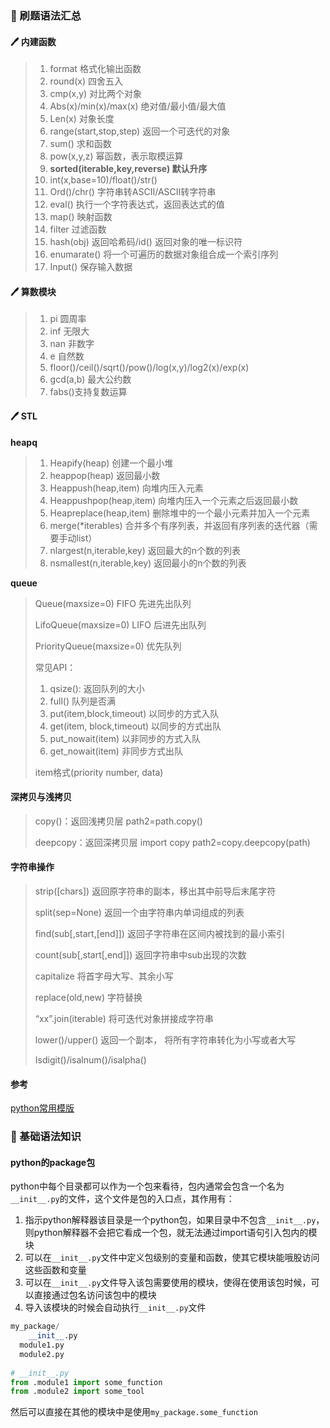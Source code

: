 ### :open_book: 刷题语法汇总

#### :pen: 内建函数

> 1. format 格式化输出函数
> 2. round(x) 四舍五入
> 3. cmp(x,y) 对比两个对象
> 4. Abs(x)/min(x)/max(x) 绝对值/最小值/最大值
> 5. Len(x) 对象长度
> 6. range(start,stop,step) 返回一个可迭代的对象
> 7. sum() 求和函数
> 8. pow(x,y,z) 幂函数，表示取模运算
> 9. **sorted(iterable,key,reverse) 默认升序**
> 10.  int(x,base=10)/float()/str()
> 11. Ord()/chr() 字符串转ASCII/ASCII转字符串
> 12. eval() 执行一个字符表达式，返回表达式的值
> 13. map() 映射函数
> 14. filter 过滤函数
> 15. hash(obj) 返回哈希码/id() 返回对象的唯一标识符
> 16. enumarate() 将一个可遍历的数据对象组合成一个索引序列
> 17. Input() 保存输入数据 



#### :pen: 算数模块

> 1. pi 圆周率
> 2. inf 无限大
> 3. nan 非数字
> 4. e 自然数
> 5. floor()/ceil()/sqrt()/pow()/log(x,y)/log2(x)/exp(x) 
> 6. gcd(a,b) 最大公约数
> 7. fabs()支持复数运算



#### :pen: STL

**heapq**

> 1. Heapify(heap) 创建一个最小堆
> 2. heappop(heap) 返回最小数
> 3. Heappush(heap,item) 向堆内压入元素
> 4. Heappushpop(heap,item) 向堆内压入一个元素之后返回最小数
> 5. Heapreplace(heap,item) 删除堆中的一个最小元素并加入一个元素
> 6. merge(*iterables) 合并多个有序列表，并返回有序列表的迭代器（需要手动list）
> 7. nlargest(n,iterable,key) 返回最大的n个数的列表
> 8. nsmallest(n,iterable,key) 返回最小的n个数的列表

**queue**

> Queue(maxsize=0) FIFO 先进先出队列
>
> LifoQueue(maxsize=0) LIFO 后进先出队列
>
> PriorityQueue(maxsize=0) 优先队列
>
> 常见API：
>
> 1. qsize(): 返回队列的大小
> 2. full() 队列是否满
> 3. put(item,block,timeout) 以同步的方式入队
> 4. get(item, block,timeout) 以同步的方式出队
> 5. put_nowait(item) 以非同步的方式入队
> 6. get_nowait(item) 非同步方式出队
>
> item格式(priority number, data)



#### 深拷贝与浅拷贝

> copy()：返回浅拷贝层 path2=path.copy()
>
> deepcopy：返回深拷贝层 import copy path2=copy.deepcopy(path)



#### 字符串操作

>  strip([chars]) 返回原字符串的副本，移出其中前导后末尾字符
>
> split(sep=None) 返回一个由字符串内单词组成的列表
>
> find(sub[,start,[end]]) 返回子字符串在区间内被找到的最小索引
>
> count(sub[,start[,end]]) 返回字符串中sub出现的次数
>
> capitalize 将首字母大写、其余小写
>
> replace(old,new) 字符替换
>
> “xx”.join(iterable) 将可迭代对象拼接成字符串
>
> lower()/upper() 返回一个副本， 将所有字符串转化为小写或者大写
>
> Isdigit()/isalnum()/isalpha()



#### 参考

[python常用模版](https://blog.csdn.net/Shenpibaipao/article/details/105873407)



### :open_book: 基础语法知识

#### python的package包

python中每个目录都可以作为一个包来看待，包内通常会包含一个名为`__init__.py`的文件，这个文件是包的入口点，其作用有：

1. 指示python解释器该目录是一个python包，如果目录中不包含`__init__.py`，则python解释器不会把它看成一个包，就无法通过import语句引入包内的模块
2. 可以在`__init__.py`文件中定义包级别的变量和函数，使其它模块能哦股访问这些函数和变量
3. 可以在`__init__.py`文件导入该包需要使用的模块，使得在使用该包时候，可以直接通过包名访问该包中的模块
4. 导入该模块的时候会自动执行`__init__.py`文件

```python
my_package/
	__init__.py
  module1.py
  module2.py
  
# __init__.py
from .module1 import some_function
from .module2 import some_tool
```

然后可以直接在其他的模块中是使用`my_package.some_function`
